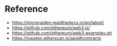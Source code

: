 # Reference

- https://microraiden.readthedocs.io/en/latest/
- https://github.com/ethereum/web3.js/
- https://github.com/ethereum/web3-examples.git
- https://ropsten.etherscan.io/apis#contracts